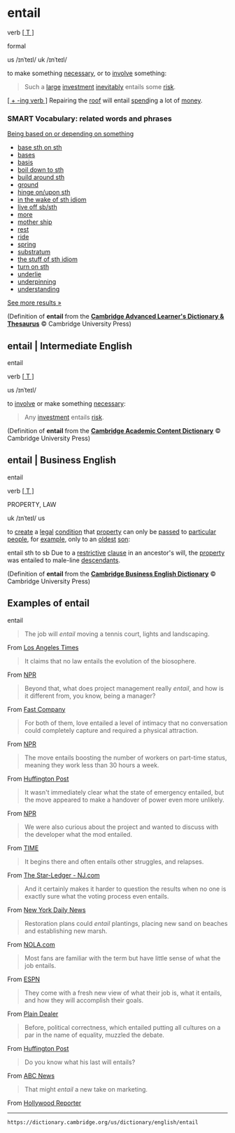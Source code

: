 # entail

verb [\[ T \]](https://dictionary.cambridge.org/us/help/codes.html)

 formal


us /ɪnˈteɪl/ 
uk /ɪnˈteɪl/

to make something [necessary](https://dictionary.cambridge.org/us/dictionary/english/necessary "necessary"), or to [involve](https://dictionary.cambridge.org/us/dictionary/english/involve "involve") something:

>Such a [large](https://dictionary.cambridge.org/us/dictionary/english/large "large") [investment](https://dictionary.cambridge.org/us/dictionary/english/investment "investment") [inevitably](https://dictionary.cambridge.org/us/dictionary/english/inevitable "inevitably") entails some [risk](https://dictionary.cambridge.org/us/dictionary/english/risk "risk").

[\[ \+ -ing verb \]](https://dictionary.cambridge.org/us/help/codes.html) Repairing the [roof](https://dictionary.cambridge.org/us/dictionary/english/roof "roof") will entail [spend](https://dictionary.cambridge.org/us/dictionary/english/spend "spend")ing a lot of [money](https://dictionary.cambridge.org/us/dictionary/english/money "money").

### SMART Vocabulary: related words and phrases

[Being based on or depending on something](https://dictionary.cambridge.org/us/topics/controlling/being-based-on-or-depending-on-something/ "Words and phrases related to entail in the topic Being based on or depending on something")

-   [base sth on sth]( https://dictionary.cambridge.org/us/dictionary/english/base-sth-on-sth?topic=being-based-on-or-depending-on-something  "base sth on sth")
-   [bases]( https://dictionary.cambridge.org/us/dictionary/english/bases?topic=being-based-on-or-depending-on-something  "bases")
-   [basis]( https://dictionary.cambridge.org/us/dictionary/english/basis?topic=being-based-on-or-depending-on-something  "basis")
-   [boil down to sth]( https://dictionary.cambridge.org/us/dictionary/english/boil-down-to-sth?topic=being-based-on-or-depending-on-something  "boil down to sth")
-   [build around sth]( https://dictionary.cambridge.org/us/dictionary/english/build-around-sth?topic=being-based-on-or-depending-on-something  "build around sth")
-   [ground]( https://dictionary.cambridge.org/us/dictionary/english/ground?topic=being-based-on-or-depending-on-something  "ground")
-   [hinge on/upon sth]( https://dictionary.cambridge.org/us/dictionary/english/hinge-on-upon-sth?topic=being-based-on-or-depending-on-something  "hinge on/upon sth")
-   [in the wake of sth idiom]( https://dictionary.cambridge.org/us/dictionary/english/in-the-wake-of-sth?topic=being-based-on-or-depending-on-something  "in the wake of sth idiom")
-   [live off sb/sth]( https://dictionary.cambridge.org/us/dictionary/english/live-off-sb-sth?topic=being-based-on-or-depending-on-something  "live off sb/sth")
-   [more]( https://dictionary.cambridge.org/us/dictionary/english/more?topic=being-based-on-or-depending-on-something  "more")
-   [mother ship]( https://dictionary.cambridge.org/us/dictionary/english/mother-ship?topic=being-based-on-or-depending-on-something  "mother ship")
-   [rest]( https://dictionary.cambridge.org/us/dictionary/english/rest?topic=being-based-on-or-depending-on-something  "rest")
-   [ride]( https://dictionary.cambridge.org/us/dictionary/english/ride?topic=being-based-on-or-depending-on-something  "ride")
-   [spring]( https://dictionary.cambridge.org/us/dictionary/english/spring?topic=being-based-on-or-depending-on-something  "spring")
-   [substratum]( https://dictionary.cambridge.org/us/dictionary/english/substratum?topic=being-based-on-or-depending-on-something  "substratum")
-   [the stuff of sth idiom]( https://dictionary.cambridge.org/us/dictionary/english/stuff-of-sth?topic=being-based-on-or-depending-on-something  "the stuff of sth idiom")
-   [turn on sth]( https://dictionary.cambridge.org/us/dictionary/english/turn-on-sth?topic=being-based-on-or-depending-on-something  "turn on sth")
-   [underlie]( https://dictionary.cambridge.org/us/dictionary/english/underlie?topic=being-based-on-or-depending-on-something  "underlie")
-   [underpinning]( https://dictionary.cambridge.org/us/dictionary/english/underpinning?topic=being-based-on-or-depending-on-something  "underpinning")
-   [understanding]( https://dictionary.cambridge.org/us/dictionary/english/understanding?topic=being-based-on-or-depending-on-something  "understanding")

[See more results »](https://dictionary.cambridge.org/us/topics/controlling/being-based-on-or-depending-on-something/ "Words and phrases related to entail in the topic Being based on or depending on something")

(Definition of **entail** from the [**Cambridge Advanced Learner's Dictionary & Thesaurus**](https://dictionary.cambridge.org/us/dictionary/english/ "Cambridge Advanced Learner's Dictionary & Thesaurus") © Cambridge University Press)

**entail** | Intermediate English
---------------------------------

entail

verb [\[ T \]](https://dictionary.cambridge.org/us/help/codes.html)


us /ɪnˈteɪl/

to [involve](https://dictionary.cambridge.org/us/dictionary/english/involve "involve") or make something [necessary](https://dictionary.cambridge.org/us/dictionary/english/necessary "necessary"):

>Any [investment](https://dictionary.cambridge.org/us/dictionary/english/investment "investment") entails [risk](https://dictionary.cambridge.org/us/dictionary/english/risk "risk").

(Definition of **entail** from the [**Cambridge Academic Content Dictionary**](https://dictionary.cambridge.org/us/dictionary/english/ "Cambridge Academic Content Dictionary") © Cambridge University Press)

**entail** | Business English
-----------------------------

entail

verb [\[ T \]](https://dictionary.cambridge.org/us/help/codes.html)

 PROPERTY, LAW


uk /ɪnˈteɪl/ 
us 

to [create](https://dictionary.cambridge.org/us/dictionary/english/create "create") a [legal](https://dictionary.cambridge.org/us/dictionary/english/legal "legal") [condition](https://dictionary.cambridge.org/us/dictionary/english/condition "condition") that [property](https://dictionary.cambridge.org/us/dictionary/english/property "property") can only be [passed](https://dictionary.cambridge.org/us/dictionary/english/pass "passed") to [particular](https://dictionary.cambridge.org/us/dictionary/english/particular "particular") [people](https://dictionary.cambridge.org/us/dictionary/english/people "people"), for [example](https://dictionary.cambridge.org/us/dictionary/english/example "example"), only to an [oldest](https://dictionary.cambridge.org/us/dictionary/english/old "oldest") [son](https://dictionary.cambridge.org/us/dictionary/english/son "son"):

entail sth to sb Due to a [restrictive](https://dictionary.cambridge.org/us/dictionary/english/restrictive "restrictive") [clause](https://dictionary.cambridge.org/us/dictionary/english/clause "clause") in an ancestor's will, the [property](https://dictionary.cambridge.org/us/dictionary/english/property "property") was entailed to male-line [descendants](https://dictionary.cambridge.org/us/dictionary/english/descendant "descendants").

(Definition of **entail** from the [**Cambridge Business English Dictionary**](https://dictionary.cambridge.org/us/dictionary/english/ "Cambridge Business English Dictionary") © Cambridge University Press)

Examples of entail
------------------

entail

>The job will *entail* moving a tennis court, lights and landscaping.

From [Los Angeles Times](http://www.latimes.com/local/la-me-malibu-beach-app-20130526-dto-htmlstory.html)

>It claims that no law entails the evolution of the biosophere.

From [NPR](http://www.npr.org/sections/13.7/2012/01/30/146080707/on-the-inadequacy-of-the-empiricist-tradition-in-western-philosophy)

>Beyond that, what does project management really *entail*, and how is it different from, you know, being a manager?

From [Fast Company](http://www.fastcompany.com/1822525/what-hell-project-management-anyway)

>For both of them, love entailed a level of intimacy that no conversation could completely capture and required a physical attraction.

From [NPR](http://www.npr.org/templates/story/story.php?storyId=130862704)

>The move entails boosting the number of workers on part-time status, meaning they work less than 30 hours a week.

From [Huffington Post](http://www.huffingtonpost.com/2012/10/09/darden-restaurants-obamacare-part-time_n_1951103.html)

>It wasn't immediately clear what the state of emergency entailed, but the move appeared to make a handover of power even more unlikely.

From [NPR](http://www.npr.org/sections/thetwo-way/2017/01/17/510269964/gambia-declares-state-of-emergency-as-leader-refuses-to-cede-power)

>We were also curious about the project and wanted to discuss with the developer what the mod entailed.

From [TIME](http://techland.time.com/2011/01/21/blizzard-responds-to-the-world-of-starcraft-mmo-issue/)

>It begins there and often entails other struggles, and relapses.

From [The Star-Ledger - NJ.com](http://www.nj.com/entertainment/movies/index.ssf/2010/12/hollywoods_depiction_of_alcoholism_and_recovery_has_evolved_over_the_years.html)

>And it certainly makes it harder to question the results when no one is exactly sure what the voting process even entails.

From [New York Daily News](http://www.nydailynews.com/sports/baseball/baseball-hall-fame-hall-worth-debating-article-1.2950346)

>Restoration plans could *entail* plantings, placing new sand on beaches and establishing new marsh.

From [NOLA.com](http://www.nola.com/news/gulf-oil-spill/index.ssf/2011/11/gulf_of_mexico_oil_spill_clean_4.html)

>Most fans are familiar with the term but have little sense of what the job entails.

From [ESPN](http://espn.go.com/espn/page2/story/_/id/7294118/uni-watch-examines-how-uniform-changes-affect-work-football-spotters)

>They come with a fresh new view of what their job is, what it entails, and how they will accomplish their goals.

From [Plain Dealer](http://www.cleveland.com/healthfit/index.ssf/2010/02/each_generation_brings_strengt.html)

>Before, political correctness, which entailed putting all cultures on a par in the name of equality, muzzled the debate.

From [Huffington Post](http://www.huffingtonpost.com/bernard-foccroulle/clash-of-civilizations_b_8817552.html)

>Do you know what his last will entails?

From [ABC News](http://abcnews.go.com/Blotter/watch-cia-suicide-bombers-wife-speaks/story?id=9504161)

>That might *entail* a new take on marketing.

From [Hollywood Reporter](http://www.hollywoodreporter.com/live-feed/starz-chief-defends-early-pickups-718091)

---
`https://dictionary.cambridge.org/us/dictionary/english/entail`